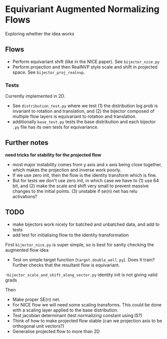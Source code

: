 # Equivariant Augmented Normalizing Flows
Exploring whether the idea works

## Flows
- Perform equivariant shift (like in the NICE paper). See `bijector_nice.py`
- Perform projection and then RealNVP style scale and shift in projected space. See `bijector_proj_realnvp`.

### Tests
Currently implemented in 2D.

- See `distribution_test.py` where we test
(1) the distribution log prob is invariant to rotation and translation, and
(2) the bijector composed of multiple flow layers is equivariant to rotation and translation. 
- additionally `base_test.py` tests the base distribution and each bijector `.py` file has its own tests for equivariance. 


## Further notes
**need tricks for stability for the projected flow** 
- most major instability comes from y axis and x axis being close together, which makes the projection and inverse work poorly. 
- If we use zero init, then the flow is the identity transform which is fine.
- But for tests we don't use zero init, in which case we have to 
(1) use 64 bit, and 
(2) make the scale and shift very small to prevent massive changes to the initial points.
(3) unstable if se(n) net has relu activations?





## TODO
- make bijectors work nicely for batched and unbatched data, and add to tests
- add test for initialising flow to the identity transformation

First `bijector_nice.py` is super simple, so is best for sanity checking the augmented flow idea
- Test on simple target function (`target.double_well.py`). Does it train? Further checks that the resultant flow is equivariant. 

-`bijector_scale_and_shift_along_vector.py` identity init is not giving valid grads

Then
 - Make proper SE(n) net.
 - For NICE flow we will need some scaling transforms. This could be done with a scaling layer applied to the base distribution. 
 - Test jacobian determinant (test normalizing constant using IS?)
 - Think of how to make projected flow stable (can we projection axis to be orthogonal unit vectors?)
 - Generalise projected flow to more than 2D
